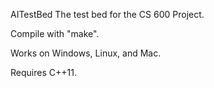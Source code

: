 AITestBed
The test bed for the CS 600 Project.

Compile with "make".

Works on Windows, Linux, and Mac.

Requires C++11.
